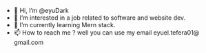 - 👋 Hi, I’m @eyuDark
- 👀 I’m interested in a job related to software and website dev.
- 🌱 I’m currently learning Mern stack.
- 📫 How to reach me ? well you can use my email eyuel.tefera01@
gmail.com
<!---
eyuDark/eyuDark is a ✨ special ✨ repository because its `README.md` (this file) appears on your GitHub profile.
You can click the Preview link to take a look at your changes.
--->
